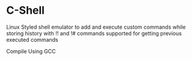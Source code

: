 # C-Shell
Linux Styled shell emulator to add and execute custom commands while storing history with !! and !# commands supported for getting previous executed commands

Compile Using GCC
